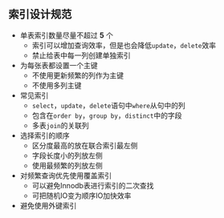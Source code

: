 ## 索引设计规范
- 单表索引数量尽量不超过 **5** 个
  - 索引可以增加查询效率，但是也会降低`update`，`delete`效率
  - 禁止给表中每一列创建单独索引
- 为每张表都设置一个主键
  - 不使用更新频繁的列作为主键
  - 不使用多列主键
- 常见索引
  - `select`，`update`，`delete`语句中`where`从句中的列
  - 包含在`order by`，`group by`，`distinct`中的字段
  - 多表`join`的关联列
- 选择索引的顺序
  - 区分度最高的放在联合索引最左侧
  - 字段长度小的列放左侧
  - 使用最频繁的列放左侧
- 对频繁查询优先使用覆盖索引
  - 可以避免Innodb表进行索引的二次查找
  - 可把随机IO变为顺序IO加快效率
- 避免使用外键索引